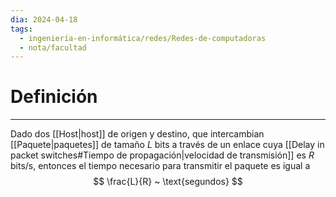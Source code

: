 ```yaml
---
dia: 2024-04-18
tags:
  - ingeniería-en-informática/redes/Redes-de-computadoras
  - nota/facultad
---
```

# Definición
---
Dado dos [[Host|host]] de origen y destino, que intercambian [[Paquete|paquetes]] de tamaño $L$ bits a través de un enlace cuya [[Delay in packet switches#Tiempo de propagación|velocidad de transmisión]] es $R$ bits/s, entonces el tiempo necesario para transmitir el paquete es igual a $$ \frac{L}{R} ~ \text{segundos} $$